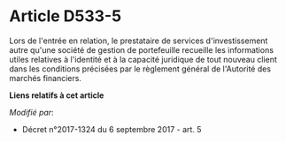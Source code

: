 # Article D533-5

Lors de l'entrée en relation, le prestataire de services d'investissement autre qu'une société de gestion de portefeuille
recueille les informations utiles relatives à l'identité et à la capacité juridique de tout nouveau client dans les
conditions précisées par le règlement général de l'Autorité des marchés financiers.

**Liens relatifs à cet article**

_Modifié par_:

  - Décret n°2017-1324 du 6 septembre 2017 - art. 5
